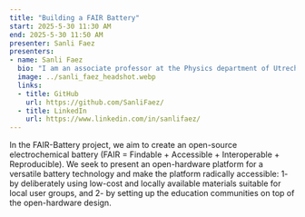 ```yaml
---
title: "Building a FAIR Battery"
start: 2025-5-30 11:30 AM
end: 2025-5-30 11:50 AM
presenter: Sanli Faez
presenters:
- name: Sanli Faez
  bio: "I am an associate professor at the Physics department of Utrecht University, and open science lead at the Netherlands climate research initiative KIN. I contribute to an accessible and sustainable academia by advocating for Open Science and making Open-source Hardware."
  image: ../sanli_faez_headshot.webp
  links:
  - title: GitHub
    url: https://github.com/SanliFaez/
  - title: LinkedIn
    url: https://www.linkedin.com/in/sanlifaez/
---
```



In the FAIR-Battery project, we aim to create an open-source electrochemical battery (FAIR = Findable + Accessible + Interoperable + Reproducible). We seek to present an open-hardware platform for a versatile battery technology and make the platform radically accessible: 1- by deliberately using low-cost and locally available materials suitable for local user groups, and 2- by setting up the education communities on top of the open-hardware design.
